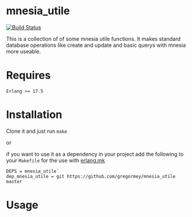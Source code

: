 # mnesia_utile
[![Build Status](https://travis-ci.org/gregormey/mnesia_utile.svg?branch=master)](http://travis-ci.org/regormey/mnesia_utile)

This is a collection of of some mnesia utile functions. It makes standard database operations like create and update and basic querys with mnesia more useable.

# Requires 

`Erlang >= 17.5`

# Installation
Clone it and just run `make` 

or

if you want to use it as a dependency in your project add the following to your `Makefile` for the use with [erlang.mk](http://erlang.mk) 
```
DEPS = mnesia_utile`
dep_mnesia_utile = git https://github.com/gregormey/mnesia_utile master
```


# Usage


